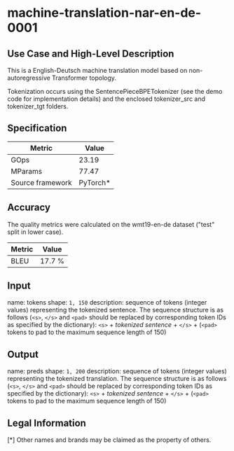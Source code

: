 # machine-translation-nar-en-de-0001

## Use Case and High-Level Description

This is a English-Deutsch machine translation model based on non-autoregressive Transformer topology.

Tokenization occurs using the SentencePieceBPETokenizer (see the demo code for implementation details) and the enclosed tokenizer_src and tokenizer_tgt folders.

## Specification

| Metric            | Value                 |
|-------------------|-----------------------|
| GOps              | 23.19                 |
| MParams           | 77.47                 |
| Source framework  | PyTorch\*             |


## Accuracy

The quality metrics were calculated on the wmt19-en-de dataset ("test" split in lower case).

| Metric                    | Value         |
|---------------------------|---------------|
| BLEU                      |        17.7 % |


## Input

name: tokens
shape: `1, 150`
description: sequence of tokens (integer values) representing the tokenized sentence.
The sequence structure is as follows (`<s>`, `</s>` and `<pad>` should be replaced by corresponding token IDs as specified by the dictionary):
`<s>` + *tokenized sentence* + `</s>` + (`<pad>` tokens to pad to the maximum sequence length of 150)

## Output

name: preds
shape: `1, 200`
description: sequence of tokens (integer values) representing the tokenized translation.
The sequence structure is as follows (`<s>`, `</s>` and `<pad>` should be replaced by corresponding token IDs as specified by the dictionary):
`<s>` + *tokenized sentence* + `</s>` + (`<pad>` tokens to pad to the maximum sequence length of 150)

## Legal Information
[*] Other names and brands may be claimed as the property of others.
